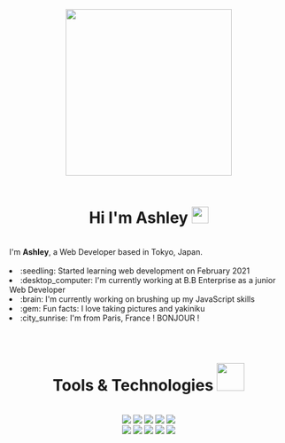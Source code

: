 <div id="header" align="center">
  <img src="https://avatars.githubusercontent.com/u/78886716?v=4" width="300" />
</div>
<br />
<div id="greeting" align="center">
  <h1>
    Hi I'm Ashley
    <img src="https://media.giphy.com/media/hvRJCLFzcasrR4ia7z/giphy.gif" width="30"/>
  </h1>
</div>
<br />
<div id="about">
    I'm <strong>Ashley</strong>, a Web Developer based in Tokyo, Japan.
</div>
<br />
<div>
   <li> :seedling: Started learning web development on February 2021</li>
   <li> :desktop_computer: I'm currently working at B.B Enterprise as a junior Web Developer</li>
   <li> :brain: I'm currently working on brushing up my JavaScript skills</li>
   <li> :gem: Fun facts: I love taking pictures and yakiniku</li>
   <li> :city_sunrise: I'm from Paris, France ! BONJOUR !</li>

<br />
<br />


<div id="tools" align="center">
  <h1>
    Tools & Technologies
    <img src="https://media.giphy.com/media/cpAGF6uxLw93uuQNNJ/giphy.gif" width="50"/>
  </h1>
<br />
  <div>
      <img src="https://img.shields.io/badge/HTML5-ed7d5e?style=for-the-badge&logo=html5&logoColor=white" />
      <img src="https://img.shields.io/badge/CSS3-4ea0db?style=for-the-badge&logo=css3&logoColor=white" />
    <img src="https://img.shields.io/badge/Bootstrap-79629e?style=for-the-badge&logo=bootstrap&logoColor=white" />
    <img src="https://img.shields.io/badge/JavaScript-434441?style=for-the-badge&logo=javascript&logoColor=F7DF1E" />
    <img src="https://img.shields.io/badge/Python-fcde71?style=for-the-badge&logo=python&logoColor=blue" />
  </div>

  <div>
    <img src="https://img.shields.io/badge/GIT-ed6c55?style=for-the-badge&logo=git&logoColor=white" />
    <img src="https://img.shields.io/badge/VSCode-2694e2?style=for-the-badge&logo=visual%20studio%20code&logoColor=white" />
    <img src="https://img.shields.io/badge/Heroku-79629e?style=for-the-badge&logo=heroku&logoColor=white" />
    <img src="https://img.shields.io/badge/AdobeXD-6c1444?style=for-the-badge&logo=AdobeXD&logoColor=white" />
    <img src="https://img.shields.io/badge/Slack-666?style=for-the-badge&logo=Slack&logoColor=white" />
  </div>

</div>
